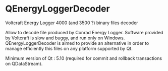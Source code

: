 # QEnergyLoggerDecoder
Voltcraft Energy Logger 4000 (and 3500 ?) binary files decoder

Allow to decode file produced by Conrad Energy Logger. Software provided by Voltcraft is slow and buggy, and run only on Windows. QEnergyLoggerDecoder is aimed to provide an alternative in order to manage efficiently this files on any platform supported by Qt.

Minimum version of Qt : 5.10 (required for commit and rollback transactions on QDataStream).
